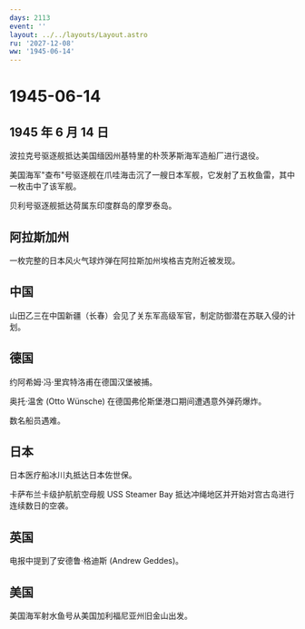 ```yaml
---
days: 2113
event: ''
layout: ../../layouts/Layout.astro
ru: '2027-12-08'
ww: '1945-06-14'
---
```


# 1945-06-14

## 1945 年 6 月 14 日

波拉克号驱逐舰抵达美国缅因州基特里的朴茨茅斯海军造船厂进行退役。

美国海军"查布"号驱逐舰在爪哇海击沉了一艘日本军舰，它发射了五枚鱼雷，其中一枚击中了该军舰。

贝利号驱逐舰抵达荷属东印度群岛的摩罗泰岛。

## 阿拉斯加州

一枚完整的日本风火气球炸弹在阿拉斯加州埃格吉克附近被发现。

## 中国

山田乙三在中国新疆（长春）会见了关东军高级军官，制定防御潜在苏联入侵的计划。

## 德国

约阿希姆·冯·里宾特洛甫在德国汉堡被捕。

奥托·温舍 (Otto Wünsche) 在德国弗伦斯堡港口期间遭遇意外弹药爆炸。

数名船员遇难。

## 日本

日本医疗船冰川丸抵达日本佐世保。

卡萨布兰卡级护航航空母舰 USS Steamer Bay
抵达冲绳地区并开始对宫古岛进行连续数日的空袭。

## 英国

电报中提到了安德鲁·格迪斯 (Andrew Geddes)。

## 美国

美国海军射水鱼号从美国加利福尼亚州旧金山出发。